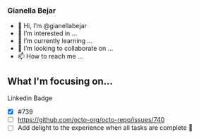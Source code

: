 ### Gianella Bejar
- 👋 Hi, I’m @gianellabejar
- 👀 I’m interested in ...
- 🌱 I’m currently learning ...
- 💞️ I’m looking to collaborate on ...
- 📫 How to reach me ...

## What I'm focusing on...
Linkedin Badge
- [x] #739
- [ ] https://github.com/octo-org/octo-repo/issues/740
- [ ] Add delight to the experience when all tasks are complete :tada:
<!---
gianellabejar/gianellabejar is a ✨ special ✨ repository because its `README.md` (this file) appears on your GitHub profile.
You can click the Preview link to take a look at your changes.
--->
